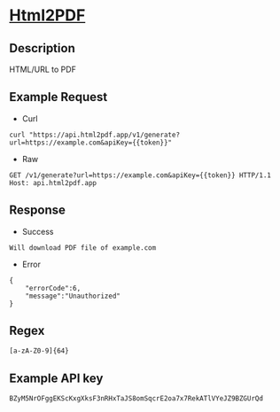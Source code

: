 # [Html2PDF](https://html2pdf.app/documentation/)

## __Description__
HTML/URL to PDF

## __Example Request__
* Curl
```
curl "https://api.html2pdf.app/v1/generate?url=https://example.com&apiKey={{token}}"
```

* Raw
```
GET /v1/generate?url=https://example.com&apiKey={{token}} HTTP/1.1
Host: api.html2pdf.app
```

## __Response__
* Success
```
Will download PDF file of example.com
```
* Error
```
{
    "errorCode":6,
    "message":"Unauthorized"
}
```
## __Regex__
```
[a-zA-Z0-9]{64}
```

## __Example API key__
```
BZyM5NrOFggEKScKxgXksF3nRHxTaJS8omSqcrE2oa7x7RekATlVYeJZ9BZGUrQd
```
